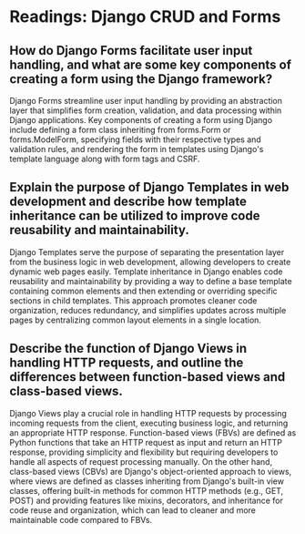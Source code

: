 # Readings: Django CRUD and Forms

## How do Django Forms facilitate user input handling, and what are some key components of creating a form using the Django framework?

Django Forms streamline user input handling by providing an abstraction layer that simplifies form creation, validation, and data processing within Django applications. Key components of creating a form using Django include defining a form class inheriting from forms.Form or forms.ModelForm, specifying fields with their respective types and validation rules, and rendering the form in templates using Django's template language along with form tags and CSRF.

## Explain the purpose of Django Templates in web development and describe how template inheritance can be utilized to improve code reusability and maintainability.

Django Templates serve the purpose of separating the presentation layer from the business logic in web development, allowing developers to create dynamic web pages easily. Template inheritance in Django enables code reusability and maintainability by providing a way to define a base template containing common elements and then extending or overriding specific sections in child templates. This approach promotes cleaner code organization, reduces redundancy, and simplifies updates across multiple pages by centralizing common layout elements in a single location.

## Describe the function of Django Views in handling HTTP requests, and outline the differences between function-based views and class-based views.

Django Views play a crucial role in handling HTTP requests by processing incoming requests from the client, executing business logic, and returning an appropriate HTTP response. Function-based views (FBVs) are defined as Python functions that take an HTTP request as input and return an HTTP response, providing simplicity and flexibility but requiring developers to handle all aspects of request processing manually. On the other hand, class-based views (CBVs) are Django's object-oriented approach to views, where views are defined as classes inheriting from Django's built-in view classes, offering built-in methods for common HTTP methods (e.g., GET, POST) and providing features like mixins, decorators, and inheritance for code reuse and organization, which can lead to cleaner and more maintainable code compared to FBVs.